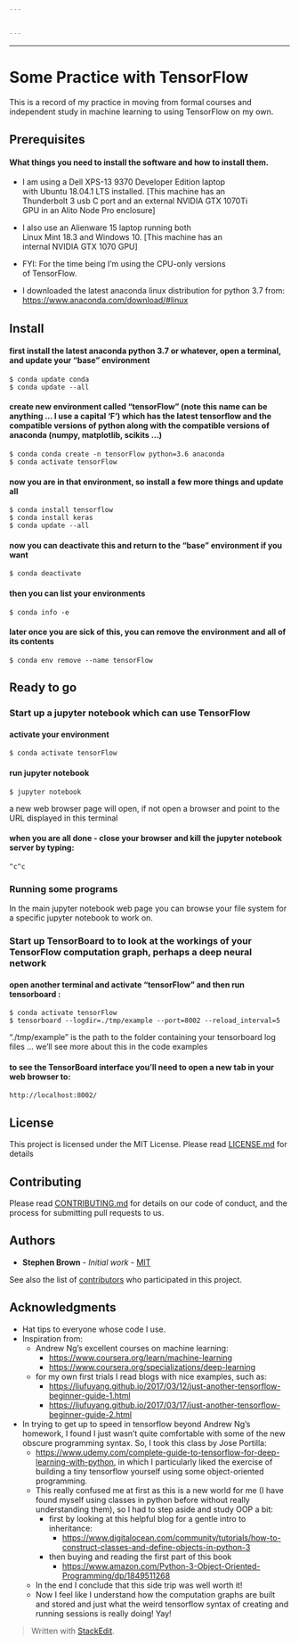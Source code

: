 ```yaml
---


---
```


<hr>
<h1 id="some-practice-with-tensorflow">Some Practice with TensorFlow</h1>
<p>This is a record of my practice in moving from formal courses and independent study in machine learning to using TensorFlow on my own.</p>
<h2 id="prerequisites">Prerequisites</h2>
<h4 id="what-things-you-need-to-install-the-software-and-how-to-install-them.">What things you need to install the software and how to install them.</h4>
<ul>
<li>
<p>I am using a Dell XPS-13 9370 Developer Edition laptop<br>
with Ubuntu 18.04.1 LTS installed. [This machine has an<br>
Thunderbolt 3 usb C port and an external NVIDIA GTX 1070Ti<br>
GPU in an Alito Node Pro enclosure]</p>
</li>
<li>
<p>I also use an Alienware 15 laptop running both<br>
Linux Mint 18.3 and Windows 10. [This machine has an<br>
internal NVIDIA GTX 1070 GPU]</p>
</li>
<li>
<p>FYI: For the time being I’m using the CPU-only versions<br>
of TensorFlow.</p>
</li>
<li>
<p>I downloaded the latest anaconda linux distribution for python 3.7 from: <a href="https://www.anaconda.com/download/#linux">https://www.anaconda.com/download/#linux</a></p>
</li>
</ul>
<h2 id="install">Install</h2>
<h4 id="first-install-the-latest-anaconda-python-3.7-or-whatever-open-a-terminal-and-update-your-base-environment">first install the latest anaconda python 3.7 or whatever, open a terminal, and update your “base” environment</h4>
<pre class="  language-console"><code class="prism  language-console">$ conda update conda
$ conda update --all
</code></pre>
<h4 id="create-new-environment-called-tensorflow-note-this-name-can-be-anything-...-i-use-a-capital-f-which-has-the-latest-tensorflow-and-the-compatible-versions-of-python-along-with-the-compatible-versions-of-anaconda-numpy-matplotlib-scikits-...">create new environment called “tensorFlow” (note this name can be anything … I use a capital ‘F’) which has the latest tensorflow and the compatible versions of python along with the compatible versions of anaconda (numpy, matplotlib, scikits …)</h4>
<pre class="  language-console"><code class="prism  language-console">$ conda conda create -n tensorFlow python=3.6 anaconda
$ conda activate tensorFlow
</code></pre>
<h4 id="now-you-are-in-that-environment-so-install-a-few-more-things-and-update-all">now you are in that environment, so install a few more things and update all</h4>
<pre class="  language-console"><code class="prism  language-console">$ conda install tensorflow
$ conda install keras
$ conda update --all
</code></pre>
<h4 id="now-you-can-deactivate-this-and-return-to-the-base-environment-if-you-want">now you can deactivate this and return to the “base” environment if you want</h4>
<pre class="  language-console"><code class="prism  language-console">$ conda deactivate
</code></pre>
<h4 id="then-you-can-list-your-environments">then you can list your environments</h4>
<pre class="  language-console"><code class="prism  language-console">$ conda info -e
</code></pre>
<h4 id="later-once-you-are-sick-of-this-you-can-remove-the-environment-and-all-of-its-contents">later once you are sick of this, you can remove the environment and all of its contents</h4>
<pre class="  language-console"><code class="prism  language-console">$ conda env remove --name tensorFlow
</code></pre>
<h2 id="ready-to-go">Ready to go</h2>
<h3 id="start-up-a-jupyter-notebook-which-can-use-tensorflow">Start up a jupyter notebook which can use TensorFlow</h3>
<h4 id="activate-your-environment">activate your environment</h4>
<pre class="  language-console"><code class="prism  language-console">$ conda activate tensorFlow
</code></pre>
<h4 id="run-jupyter-notebook">run jupyter notebook</h4>
<pre class="  language-console"><code class="prism  language-console">$ jupyter notebook
</code></pre>
<p>a new web browser page will open, if not open a browser and point to the URL displayed in this terminal</p>
<h4 id="when-you-are-all-done---close-your-browser-and-kill-the-jupyter-notebook-server-by-typing">when you are all done - close your browser and kill the jupyter notebook server by typing:</h4>
<pre class="  language-console"><code class="prism  language-console">^c^c
</code></pre>
<h3 id="running-some-programs">Running some programs</h3>
<p>In the main jupyter notebook web page you can browse your file system for a specific jupyter notebook to work on.</p>
<h3 id="start-up-tensorboard-to-to-look-at-the-workings-of-your-tensorflow-computation-graph-perhaps-a-deep-neural-network">Start up TensorBoard to to look at the workings of your TensorFlow computation graph, perhaps a deep neural network</h3>
<h4 id="open-another-terminal-and-activate-tensorflow-and-then-run-tensorboard-">open another terminal and activate “tensorFlow” and then run tensorboard :</h4>
<pre class="  language-console"><code class="prism  language-console">$ conda activate tensorFlow
$ tensorboard --logdir=./tmp/example --port=8002 --reload_interval=5
</code></pre>
<p>“./tmp/example” is the path to the folder containing your tensorboard log files … we’ll see more about this in the code examples</p>
<h4 id="to-see-the-tensorboard-interface-youll-need-to-open-a-new-tab-in-your-web-browser-to">to see the TensorBoard interface you’ll need to open a new tab in your web browser to:</h4>
<pre class="  language-console"><code class="prism  language-console">http://localhost:8002/
</code></pre>
<h2 id="license">License</h2>
<p>This project is licensed under the MIT License. Please read <a href="LICENSE.md">LICENSE.md</a> for details</p>
<h2 id="contributing">Contributing</h2>
<p>Please read <a href="CONTRIBUTING.md">CONTRIBUTING.md</a> for details on our code of conduct, and the process for submitting pull requests to us.</p>
<h2 id="authors">Authors</h2>
<ul>
<li><strong>Stephen Brown</strong> - <em>Initial work</em> - <a href="https://erlweb.mit.edu/users/srbrownmitedu">MIT</a></li>
</ul>
<p>See also the list of <a href="CONTRIBUTORS.md">contributors</a> who participated in this project.</p>
<h2 id="acknowledgments">Acknowledgments</h2>
<ul>
<li>Hat tips to everyone whose code I use.</li>
<li>Inspiration from:
<ul>
<li>Andrew Ng’s excellent courses on machine learning:
<ul>
<li><a href="https://www.coursera.org/learn/machine-learning">https://www.coursera.org/learn/machine-learning</a></li>
<li><a href="https://www.coursera.org/specializations/deep-learning">https://www.coursera.org/specializations/deep-learning</a></li>
</ul>
</li>
<li>for my own first trials I read blogs with nice examples, such as:
<ul>
<li><a href="https://liufuyang.github.io/2017/03/12/just-another-tensorflow-beginner-guide-1.html">https://liufuyang.github.io/2017/03/12/just-another-tensorflow-beginner-guide-1.html</a></li>
<li><a href="https://liufuyang.github.io/2017/03/17/just-another-tensorflow-beginner-guide-2.html">https://liufuyang.github.io/2017/03/17/just-another-tensorflow-beginner-guide-2.html</a></li>
</ul>
</li>
</ul>
</li>
<li>In trying to get up to speed in tensorflow beyond Andrew Ng’s homework, I found I just wasn’t quite comfortable with some of the new obscure programming syntax. So, I took this class by Jose Portilla:
<ul>
<li><a href="https://www.udemy.com/complete-guide-to-tensorflow-for-deep-learning-with-python">https://www.udemy.com/complete-guide-to-tensorflow-for-deep-learning-with-python</a>, in which I particularly liked the exercise of building a tiny tensorflow yourself using some object-oriented programming.</li>
<li>This really confused me at first as this is a new world for me (I have found myself using classes in python before without really understanding them), so I had to step aside and study OOP a bit:
<ul>
<li>first  by looking at this helpful blog for a gentle intro to inheritance:
<ul>
<li><a href="https://www.digitalocean.com/community/tutorials/how-to-construct-classes-and-define-objects-in-python-3">https://www.digitalocean.com/community/tutorials/how-to-construct-classes-and-define-objects-in-python-3</a></li>
</ul>
</li>
<li>then buying and reading the first part of this book
<ul>
<li><a href="https://www.amazon.com/Python-3-Object-Oriented-Programming/dp/1849511268">https://www.amazon.com/Python-3-Object-Oriented-Programming/dp/1849511268</a></li>
</ul>
</li>
</ul>
</li>
<li>In the end I conclude that this side trip was well worth it!</li>
<li>Now I feel like I understand how the computation graphs are built and stored and just what the weird tensorflow syntax of creating and running sessions is really doing! Yay!</li>
</ul>
</li>
</ul>
<blockquote>
<p>Written with <a href="https://stackedit.io/">StackEdit</a>.</p>
</blockquote>

